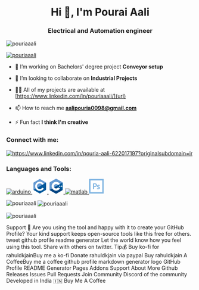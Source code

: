 

<h1 align="center">Hi 👋, I'm Pourai Aali</h1>
<h3 align="center">Electrical and Automation engineer</h3>

<p align="left"> <img src="https://komarev.com/ghpvc/?username=pouriaaali&label=Profile%20views&color=0e75b6&style=flat" alt="pouriaaali" /> </p>

<p align="left"> <a href="https://github.com/ryo-ma/github-profile-trophy"><img src="https://github-profile-trophy.vercel.app/?username=pouriaaali" alt="pouriaaali" /></a> </p>

- 🔭 I’m working on Bachelors' degree project **Conveyor setup**

- 👯 I’m looking to collaborate on **Industrial Projects**

- 👨‍💻 All of my projects are available at [https://www.linkedin.com/in/pouriaaali/](url)

- 📫 How to reach me **aalipouria0098@gmail.com**

- ⚡ Fun fact **I think I'm creative**

<h3 align="left">Connect with me:</h3>
<p align="left">
<a href="https://linkedin.com/in/https://www.linkedin.com/in/pouria-aali-622017197?originalsubdomain=ir" target="blank"><img align="center" src="https://raw.githubusercontent.com/rahuldkjain/github-profile-readme-generator/master/src/images/icons/Social/linked-in-alt.svg" alt="https://www.linkedin.com/in/pouria-aali-622017197?originalsubdomain=ir" height="30" width="40" /></a>
</p>

<h3 align="left">Languages and Tools:</h3>
<p align="left"> <a href="https://www.arduino.cc/" target="_blank" rel="noreferrer"> <img src="https://cdn.worldvectorlogo.com/logos/arduino-1.svg" alt="arduino" width="40" height="40"/> </a> <a href="https://www.cprogramming.com/" target="_blank" rel="noreferrer"> <img src="https://raw.githubusercontent.com/devicons/devicon/master/icons/c/c-original.svg" alt="c" width="40" height="40"/> </a> <a href="https://www.w3schools.com/cpp/" target="_blank" rel="noreferrer"> <img src="https://raw.githubusercontent.com/devicons/devicon/master/icons/cplusplus/cplusplus-original.svg" alt="cplusplus" width="40" height="40"/> </a> <a href="https://www.mathworks.com/" target="_blank" rel="noreferrer"> <img src="https://upload.wikimedia.org/wikipedia/commons/2/21/Matlab_Logo.png" alt="matlab" width="40" height="40"/> </a> <a href="https://www.photoshop.com/en" target="_blank" rel="noreferrer"> <img src="https://raw.githubusercontent.com/devicons/devicon/master/icons/photoshop/photoshop-line.svg" alt="photoshop" width="40" height="40"/> </a> </p>

<p><img align="left" src="https://github-readme-stats.vercel.app/api/top-langs?username=pouriaaali&show_icons=true&locale=en&layout=compact" alt="pouriaaali" /></p>

<p>&nbsp;<img align="center" src="https://github-readme-stats.vercel.app/api?username=pouriaaali&show_icons=true&locale=en" alt="pouriaaali" /></p>

<p><img align="center" src="https://github-readme-streak-stats.herokuapp.com/?user=pouriaaali&" alt="pouriaaali" /></p>

Support 🙏
Are you using the tool and happy with it to create your GitHub Profile?
Your kind support keeps open-source tools like this free for others.
tweet github profile readme generator
Let the world know how you feel using this tool. Share with others on twitter.
Tip💰
Buy ko-fi for rahuldkjainBuy me a ko-fi
Donate rahuldkjain via paypal
Buy rahuldkjain A CoffeeBuy me a coffee
github profile markdown generator logo
GitHub Profile README Generator
Pages
Addons
Support
About
More
Github
Releases
Issues
Pull Requests
Join Community
Discord of the community
Developed in India 🇮🇳
Buy Me A Coffee
